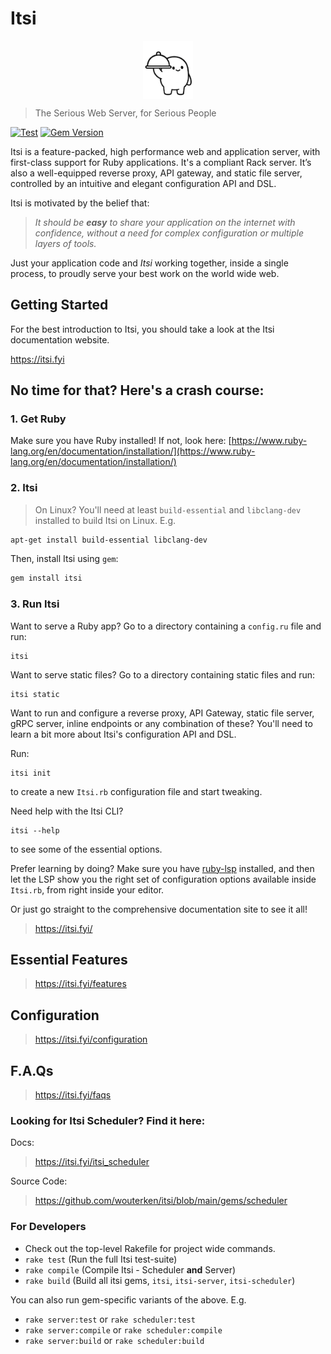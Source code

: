 # Itsi
<img src="itsi-server-100.png" alt="Itsi Server" width="80px" style="display: block; margin-left: auto; margin-right: auto;">

> The Serious Web Server, for Serious People

[![Test](https://github.com/wouterken/itsi/actions/workflows/test.yml/badge.svg)](https://github.com/wouterken/itsi/actions/workflows/test.yml)
[![Gem Version](https://img.shields.io/gem/v/itsi)](https://rubygems.org/gems/itsi)

Itsi is a feature-packed, high performance web and application server, with first-class support for Ruby applications.
It's a compliant Rack server. It’s also a well-equipped reverse proxy, API gateway, and static file server, controlled by an intuitive and elegant configuration API and DSL.

Itsi is motivated by the belief that:
>*It should be **easy** to share your application on the internet with confidence, without a need for complex configuration or multiple layers of tools.*

Just your application code and *Itsi* working together, inside a single process, to proudly serve your best work on the world wide web.

## Getting Started
For the best introduction to Itsi, you should take a look at the Itsi documentation website.

https://itsi.fyi

## No time for that? Here's a crash course:

### 1. Get Ruby
Make sure you have Ruby installed! If not, look here:
[https://www.ruby-lang.org/en/documentation/installation/](https://www.ruby-lang.org/en/documentation/installation/)


### 2. Itsi

> On Linux?
You'll need at least `build-essential` and `libclang-dev` installed to build Itsi on Linux.
  E.g.
  ```bash
  apt-get install build-essential libclang-dev
  ```

Then, install Itsi using `gem`:
  ```bash
  gem install itsi
  ```

### 3. Run Itsi
Want to serve a Ruby app? Go to a directory containing a `config.ru` file and run:
```
itsi
```

Want to serve static files? Go to a directory containing static files and run:
```
itsi static
```

Want to run and configure a reverse proxy, API Gateway, static file server, gRPC server, inline endpoints or any combination of these? You'll need to learn a bit more about Itsi's configuration API and DSL.

Run:
```
itsi init
```
to create a new `Itsi.rb` configuration file and start tweaking.

Need help with the Itsi CLI?
```
itsi --help
```
to see some of the essential options.

Prefer learning by doing? Make sure you have [ruby-lsp](https://shopify.github.io/ruby-lsp/) installed, and then let the LSP show
you the right set of configuration options available inside `Itsi.rb`, from right inside your editor.

Or just go straight to the comprehensive documentation site to see it all!

> https://itsi.fyi/


## Essential Features

> https://itsi.fyi/features


## Configuration

> https://itsi.fyi/configuration

## F.A.Qs

> https://itsi.fyi/faqs

### Looking for Itsi Scheduler? Find it here:

Docs:
> https://itsi.fyi/itsi_scheduler

Source Code:
> https://github.com/wouterken/itsi/blob/main/gems/scheduler

### For Developers
* Check out the top-level Rakefile for project wide commands.
* `rake test` (Run the full Itsi test-suite)
* `rake compile` (Compile Itsi - Scheduler **and** Server)
* `rake build` (Build all itsi gems, `itsi`, `itsi-server`, `itsi-scheduler`)

You can also run gem-specific variants of the above. E.g.
* `rake server:test` or `rake scheduler:test`
* `rake server:compile` or `rake scheduler:compile`
* `rake server:build` or `rake scheduler:build`

